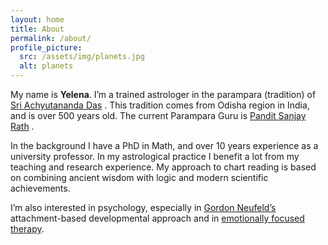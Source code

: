 ```yaml
---
layout: home
title: About
permalink: /about/
profile_picture:
  src: /assets/img/planets.jpg
  alt: planets
---
```


My name is **Yelena**. I’m a trained astrologer in the parampara (tradition) of  <a href="https://en.wikipedia.org/wiki/Achyutananda_Dasa">Sri Achyutananda Das</a> . This tradition comes from Odisha region in India, and is over 500 years old. The current Parampara Guru is <a href="https://srath.com">Pandit Sanjay Rath</a> .

In the background I have a PhD in Math, and over 10 years experience as a university professor. In my astrological practice I benefit a lot from my teaching and research experience. My approach to chart reading is based on combining ancient wisdom with logic and modern scientific achievements.

I’m also interested in psychology, especially in <a href="https://neufeldinstitute.org">Gordon Neufeld’s</a>  attachment-based developmental approach and in <a href="https://iceeft.com/what-is-eft/"> emotionally focused therapy</a>.

